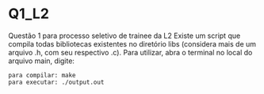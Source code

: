 # Q1_L2
Questão 1 para processo seletivo de trainee da L2 Existe um script que compila todas bibliotecas existentes no diretório libs (considera mais de um arquivo .h, com seu respectivo .c). Para utilizar, abra o terminal no local do arquivo main, digite:

    para compilar: make
    para executar: ./output.out

